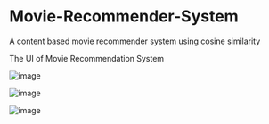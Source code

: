 # Movie-Recommender-System

A content based movie recommender system using cosine similarity

The UI of Movie Recommendation System

![image](https://user-images.githubusercontent.com/65019778/158073301-92b071ad-510d-45bf-a882-2bd90cb2ed70.png)

![image](https://user-images.githubusercontent.com/65019778/158073323-d7f7d471-1b14-490b-bc90-55a4fb1e0f14.png)

![image](https://user-images.githubusercontent.com/65019778/158073274-1ac788be-704c-4f11-bb49-0322451b327c.png)




